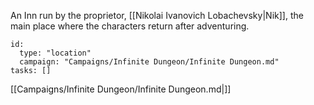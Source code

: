 An Inn run by the proprietor, [[Nikolai Ivanovich Lobachevsky|Nik]], the main place where the characters return after adventuring.

```RpgManager4
id:
  type: "location"
  campaign: "Campaigns/Infinite Dungeon/Infinite Dungeon.md"
tasks: []
```
[[Campaigns/Infinite Dungeon/Infinite Dungeon.md|]]
